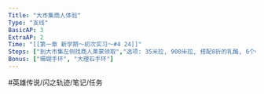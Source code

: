 ```yaml
---
Title: "大市集商人体验"
Type: "支线"
BasicAP: 3
ExtraAP: 2
Time: "[[第一章 新学期～初次实习～#4 24]]"
Steps: ["到大市集左侧找商人莱蒙领取","选项: 35米拉, 900米拉, 搭配8折的乳酪, 6个60米拉", "结束后获得奖励"]
Bonus: ["珊瑚手环", "大理石手环"]
---
```


#英雄传说/闪之轨迹/笔记/任务